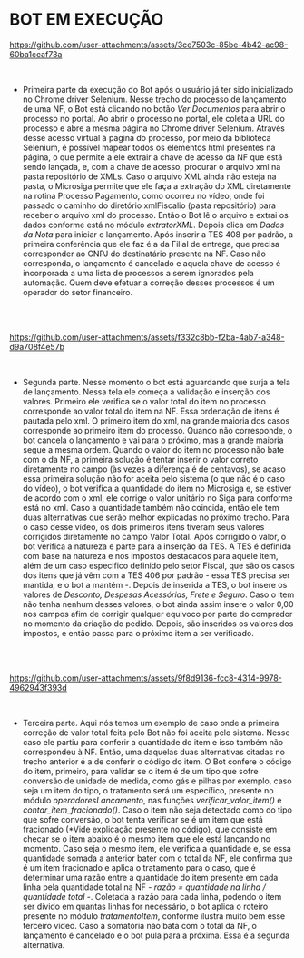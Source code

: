 # BOT EM EXECUÇÃO


https://github.com/user-attachments/assets/3ce7503c-85be-4b42-ac98-60ba1ccaf73a


<br/>

- Primeira parte da execução do Bot após o usuário já ter sido inicializado no Chrome driver Selenium. Nesse trecho do processo de lançamento de uma NF, o Bot está clicando no botão _Ver Documentos_ para abrir o processo no portal. Ao abrir o processo no portal, ele coleta a URL do processo e abre a mesma página no Chrome driver Selenium. Através desse acesso virtual à pagina do processo, por meio da biblioteca Selenium, é possível mapear todos os elementos html presentes na página, o que permite a ele extrair a chave de acesso da NF que está sendo lançada, e, com a chave de acesso, procurar o arquivo xml na pasta repositório de XMLs. Caso o arquivo XML ainda não esteja na pasta, o Microsiga permite que ele faça a extração do XML diretamente na rotina Processo Pagamento, como ocorreu no vídeo, onde foi passado o caminho do diretório xmlFiscalio (pasta repositório) para receber o arquivo xml do processo. Então o Bot lê o arquivo e extrai os dados conforme está no módulo _extratorXML_. Depois clica em _Dados da Nota_ para iniciar o lançamento. Após inserir a TES 408 por padrão, a primeira conferência que ele faz é a da Filial de entrega, que precisa corresponder ao CNPJ do destinatário presente na NF. Caso não corresponda, o lançamento é cancelado e aquela chave de acesso é incorporada a uma lista de processos a serem ignorados pela automação. Quem deve efetuar a correção desses processos é um operador do setor financeiro.
<br/>
<br/>


https://github.com/user-attachments/assets/f332c8bb-f2ba-4ab7-a348-d9a708f4e57b

<br/>

- Segunda parte. Nesse momento o bot está aguardando que surja a tela de lançamento. Nessa tela ele começa a validação e inserção dos valores. Primeiro ele verifica se o valor total do item no processo corresponde ao valor total do item na NF. Essa ordenação de itens é pautada pelo xml. O primeiro item do xml, na grande maioria dos casos corresponde ao primeiro item do processo. Quando não corresponde, o bot cancela o lançamento e vai para o próximo, mas a grande maioria segue a mesma ordem. Quando o valor do item no processo não bate com o da NF, a primeira solução é tentar inserir o valor correto diretamente no campo (às vezes a diferença é de centavos), se acaso essa primeira solução não for aceita pelo sistema (o que não é o caso do vídeo), o bot verifica a quantidade do item no Microsiga e, se estiver de acordo com o xml, ele corrige o valor unitário no Siga para conforme está no xml. Caso a quantidade também não coincida, então ele tem duas alternativas que serão melhor explicadas no próximo trecho. Para o caso desse vídeo, os dois primeiros itens tiveram seus valores corrigidos diretamente no campo Valor Total. Após corrigido o valor, o bot verifica a natureza e parte para a inserção da TES. A TES é definida com base na natureza e nos impostos destacados para aquele item, além de um caso especifico definido pelo setor Fiscal, que são os casos dos itens que já vêm com a TES 406 por padrão - essa TES precisa ser mantida, e o bot a mantém -. Depois de inserida a TES, o bot insere os valores de _Desconto, Despesas Acessórias, Frete e Seguro_. Caso o item não tenha nenhum desses valores, o bot ainda assim insere o valor 0,00 nos campos afim de corrigir qualquer equivoco por parte do comprador no momento da criação do pedido. Depois, são inseridos os valores dos impostos, e então passa para o próximo item a ser verificado.
<br/>
<br/>


https://github.com/user-attachments/assets/9f8d9136-fcc8-4314-9978-4962943f393d

<br/>

- Terceira parte. Aqui nós temos um exemplo de caso onde a primeira correção de valor total feita pelo Bot não foi aceita pelo sistema. Nesse caso ele partiu para conferir a quantidade do item e isso também não correspondeu à NF. Então, uma daquelas duas alternativas citadas no trecho anterior é a de conferir o código do item. O Bot confere o código do item, primeiro, para validar se o item é de um tipo que sofre conversão de unidade de medida, como gás e pilhas por exemplo, caso seja um item do tipo, o tratamento será um específico, presente no módulo _operadoresLancamento_, nas funções _verificar_valor_item()_ e _contar_item_fracionado()_. Caso o item não seja detectado como do tipo que sofre conversão, o bot tenta verificar se é um item que está fracionado (*Vide explicação presente no código), que consiste em checar se o item abaixo é o mesmo item que ele está lançando no momento. Caso seja o mesmo item, ele verifica a quantidade e, se essa quantidade somada a anterior bater com o total da NF, ele confirma que é um item fracionado e aplica o tratamento para o caso, que é determinar uma razão entre a quantidade do item presente em cada linha pela quantidade total na NF - _razão = quantidade na linha / quantidade total_ -. Coletada a razão para cada linha, podendo o item ser divido em quantas linhas for necessário, o bot aplica o roteiro presente no módulo _tratamentoItem_, conforme ilustra muito bem esse terceiro vídeo. Caso a somatória não bata com o total da NF, o lançamento é cancelado e o bot pula para a próxima. Essa é a segunda alternativa.
<br/>
<br/>


  
